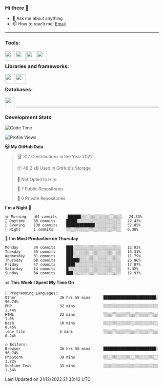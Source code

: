 ### Hi there 👋

- 💬 Ask me about anything
- 📫 How to reach me: [Email]

---

### Tools:
<img align='left' height="32" width="32" src="https://cdn.jsdelivr.net/npm/simple-icons@4.8.0/icons/phpstorm.svg" />
<img align='left' height="32" width="32" src="https://cdn.jsdelivr.net/npm/simple-icons@4.8.0/icons/sublimetext.svg" />
<img align='left' height="32" width="32" src="https://cdn.jsdelivr.net/npm/simple-icons@4.8.0/icons/laragon.svg" />
<img align='left' height="32" width="32" src="https://cdn.jsdelivr.net/npm/simple-icons@4.8.0/icons/xampp.svg" />
<br>

### Libraries and frameworks:
<img align='left' height="32" width="32" src="https://cdn.jsdelivr.net/npm/simple-icons@4.8.0/icons/laravel.svg" />
<img align='left' height="32" width="32" src="https://cdn.jsdelivr.net/npm/simple-icons@4.8.0/icons/jquery.svg" />
<br>

### Databases:
<img align='left' height="32" width="32" src="https://cdn.jsdelivr.net/npm/simple-icons@4.8.0/icons/mysql.svg" />
<br>

---
### Development Stats
<!--START_SECTION:waka-->
![Code Time](http://img.shields.io/badge/Code%20Time-630%20hrs%2054%20mins-blue)

![Profile Views](http://img.shields.io/badge/Profile%20Views-16-blue)

**🐱 My GitHub Data** 

> 🏆 317 Contributions in the Year 2022
 > 
> 📦 48.2 kB Used in GitHub's Storage 
 > 
> 🚫 Not Opted to Hire
 > 
> 📜 7 Public Repositories 
 > 
> 🔑 0 Private Repositories  
 > 
**I'm a Night 🦉** 

```text
🌞 Morning    64 commits     ██████░░░░░░░░░░░░░░░░░░░   24.33% 
🌆 Daytime    59 commits     █████░░░░░░░░░░░░░░░░░░░░   22.43% 
🌃 Evening    139 commits    █████████████░░░░░░░░░░░░   52.85% 
🌙 Night      1 commits      ░░░░░░░░░░░░░░░░░░░░░░░░░   0.38%

```
📅 **I'm Most Productive on Thursday** 

```text
Monday       34 commits     ███░░░░░░░░░░░░░░░░░░░░░░   12.93% 
Tuesday      35 commits     ███░░░░░░░░░░░░░░░░░░░░░░   13.31% 
Wednesday    31 commits     ███░░░░░░░░░░░░░░░░░░░░░░   11.79% 
Thursday     68 commits     ██████░░░░░░░░░░░░░░░░░░░   25.86% 
Friday       47 commits     ████░░░░░░░░░░░░░░░░░░░░░   17.87% 
Saturday     14 commits     █░░░░░░░░░░░░░░░░░░░░░░░░   5.32% 
Sunday       34 commits     ███░░░░░░░░░░░░░░░░░░░░░░   12.93%

```


📊 **This Week I Spent My Time On** 

```text
💬 Programming Languages: 
Other                    36 hrs 58 mins      ████████████████████████░   96.74% 
PHP                      32 mins             ░░░░░░░░░░░░░░░░░░░░░░░░░   1.44% 
HTML                     22 mins             ░░░░░░░░░░░░░░░░░░░░░░░░░   1.0% 
Bash                     10 mins             ░░░░░░░░░░░░░░░░░░░░░░░░░   0.45% 
.env file                5 mins              ░░░░░░░░░░░░░░░░░░░░░░░░░   0.24%

🔥 Editors: 
Browser                  36 hrs 58 mins      ████████████████████████░   96.74% 
PhpStorm                 39 mins             ░░░░░░░░░░░░░░░░░░░░░░░░░   1.73% 
Sublime Text             35 mins             ░░░░░░░░░░░░░░░░░░░░░░░░░   1.54%

```


 Last Updated on 31/12/2022 21:33:42 UTC
<!--END_SECTION:waka-->

[huyviet]: https://huyviet.vn/
[EMAIl]: https://mail.google.com/mail/u/0/?fs=1&tf=cm&source=mailto&to=huynguyenviet0110@gmail.com

